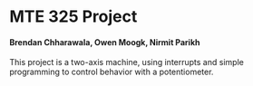 # MTE 325 Project
#### Brendan Chharawala, Owen Moogk, Nirmit Parikh

This project is a two-axis machine, using interrupts and simple programming to control behavior with a potentiometer.